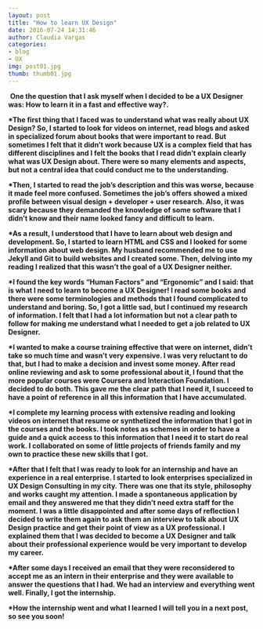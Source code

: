 ```yaml
---
layout: post
title: "How to learn UX Design"
date: 2016-07-24 14:31:46
author: Claudia Vargas
categories:
- blog
- UX
img: post01.jpg
thumb: thumb01.jpg
---
```

<a href="#" class="image featured"><img src="{{ site.url }}/images/blog/post01.jpg" alt="" /></a>
<b> One the question that I ask myself when I decided to be a UX Designer was: How to learn it in a fast and effective way?. <!--more-->

*The first thing that I faced was to understand what was really about UX Design? So, I started to look for videos on internet, read blogs and asked in specialized forum about books that were important to read. But sometimes I felt that it didn’t work because UX is a complex field that has different disciplines and I felt the books that I read didn’t explain clearly what was UX Design about. There were so many elements and aspects, but not a central idea that could conduct me to the understanding.

*Then, I started to read the job’s description and this was worse, because it made feel more confused. Sometimes the job’s offers showed a mixed profile between visual design + developer + user research. Also, it was scary because they demanded the knowledge of some software that I didn’t know and their name looked fancy and difficult to learn.

*As a result, I understood that I have to learn about web design and development. So, I started to learn HTML and CSS and I looked for some information about web design. My husband recommended me to use Jekyll and Git to build websites and I created some. Then, delving into my reading I realized that this wasn’t the goal of a UX Designer neither.

*I found the key words “Human Factors” and “Ergonomic” and I said: that is what I need to learn to become a UX Designer! I read some books and there were some terminologies and methods that I found complicated to understand and boring. So, I got a little sad, but I continued my research of information. I felt that I had a lot information but not a clear path to follow for making me understand what I needed to get a job related to UX Designer.

*I wanted to make a course training effective that were on internet, didn’t take so much time and wasn’t very expensive. I was very reluctant to do that, but I had to make a decision and invest some money. After read online reviewing and ask to some professional about it, I found that the more popular courses were Coursera and Interaction Foundation. I decided to do both. This gave me the clear path that I need it, I succeed to have a point of reference in all this information that I have accumulated.

*I complete my learning process with extensive reading and looking videos on internet that resume or synthetized the information that I got in the courses and the books. I took notes as schemes in order to have a guide and a quick access to this information that I need it to start do real work. I collaborated on some of little projects of friends family and my own to practice these new skills that I got.

*After that I felt that I was ready to look for an internship and have an experience in a real enterprise. I started to look enterprises specialized in UX Design Consulting in my city. There was one that its style, philosophy and works caught my attention. I made a spontaneous application by email and they answered me that they didn’t need extra staff for the moment. I was a little disappointed and after some days of reflection I decided to write them again to ask them an interview to talk about UX Design practice and get their point of view as a UX professional. I explained them that I was decided to become a UX Designer and talk about their professional experience would be very important to develop my career.

*After some days I received an email that they were reconsidered to accept me as an intern in their enterprise and they were available to answer the questions that I had. We had an interview and everything went well. Finally, I got the internship.

*How the internship went and what I learned I will tell you in a next post, so see you soon!

